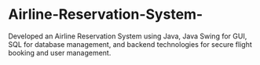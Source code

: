 # Airline-Reservation-System-
Developed an Airline Reservation System using Java, Java Swing for GUI, SQL for database management, and backend technologies for secure flight booking and user management.
